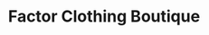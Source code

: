 ---
title: "Factor Clothing Boutique"
url: /christchurch/factor-clothing-boutique/
shop: Kleidung
---